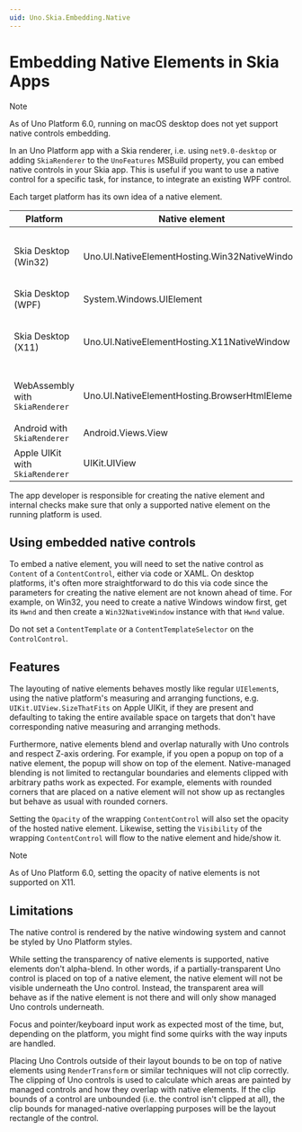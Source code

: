```yaml
---
uid: Uno.Skia.Embedding.Native
---
```


# Embedding Native Elements in Skia Apps

> [!NOTE]
> As of Uno Platform 6.0, running on macOS desktop does not yet support native controls embedding.

In an Uno Platform app with a Skia renderer, i.e. using `net9.0-desktop` or adding `SkiaRenderer` to the `UnoFeatures` MSBuild property, you can embed native controls in your Skia app. This is useful if you want to use a native control for a specific task, for instance, to integrate an existing WPF control.

Each target platform has its own idea of a native element.

| Platform                        | Native element                                 | Description                                  |
|---------------------------------|------------------------------------------------|----------------------------------------------|
| Skia Desktop (Win32)            | Uno.UI.NativeElementHosting.Win32NativeWindow  | A native Windows window with a unique `Hwnd` |
| Skia Desktop (WPF)              | System.Windows.UIElement                       | A WPF control                                |
| Skia Desktop (X11)              | Uno.UI.NativeElementHosting.X11NativeWindow    | A native X11 window with a unique `XID`      |
| WebAssembly with `SkiaRenderer` | Uno.UI.NativeElementHosting.BrowserHtmlElement | An HTML element with a unique `id`.          |
| Android with `SkiaRenderer`     | Android.Views.View                             | An Android view.                             |
| Apple UIKit with `SkiaRenderer` | UIKit.UIView                                   | An UIKit view.                               |

The app developer is responsible for creating the native element and internal checks make sure that only a supported native element on the running platform is used.

## Using embedded native controls

To embed a native element, you will need to set the native control as `Content` of a `ContentControl`, either via code or XAML. On desktop platforms, it's often more straightforward to do this via code since the parameters for creating the native element are not known ahead of time. For example, on Win32, you need to create a native Windows window first, get its `Hwnd` and then create a `Win32NativeWindow` instance with that `Hwnd` value.

Do not set a `ContentTemplate` or a `ContentTemplateSelector` on the `ControlControl`.

## Features

The layouting of native elements behaves mostly like regular `UIElement`s, using the native platform's measuring and arranging functions, e.g. `UIKit.UIView.SizeThatFits` on Apple UIKit, if they are present and defaulting to taking the entire available space on targets that don't have corresponding native measuring and arranging methods.

Furthermore, native elements blend and overlap naturally with Uno controls and respect Z-axis ordering. For example, if you open a popup on top of a native element, the popup will show on top of the element. Native-managed blending is not limited to rectangular boundaries and elements clipped with arbitrary paths work as expected. For example, elements with rounded corners that are placed on a native element will not show up as rectangles but behave as usual with rounded corners.

Setting the `Opacity` of the wrapping `ContentControl` will also set the opacity of the hosted native element. Likewise, setting the `Visibility` of the wrapping `ContentControl` will flow to the native element and hide/show it.

> [!NOTE]
> As of Uno Platform 6.0, setting the opacity of native elements is not supported on X11.


## Limitations

The native control is rendered by the native windowing system and cannot be styled by Uno Platform styles.

While setting the transparency of native elements is supported, native elements don't alpha-blend. In other words, if a partially-transparent Uno control is placed on top of a native element, the native element will not be visible underneath the Uno control. Instead, the transparent area will behave as if the native element is not there and will only show managed Uno controls underneath.

Focus and pointer/keyboard input work as expected most of the time, but, depending on the platform, you might find some quirks with the way inputs are handled.

Placing Uno Controls outside of their layout bounds to be on top of native elements using `RenderTransform` or similar techniques will not clip correctly. The clipping of Uno controls is used to calculate which areas are painted by managed controls and how they overlap with native elements. If the clip bounds of a control are unbounded (i.e. the control isn't clipped at all), the clip bounds for managed-native overlapping purposes will be the layout rectangle of the control.
